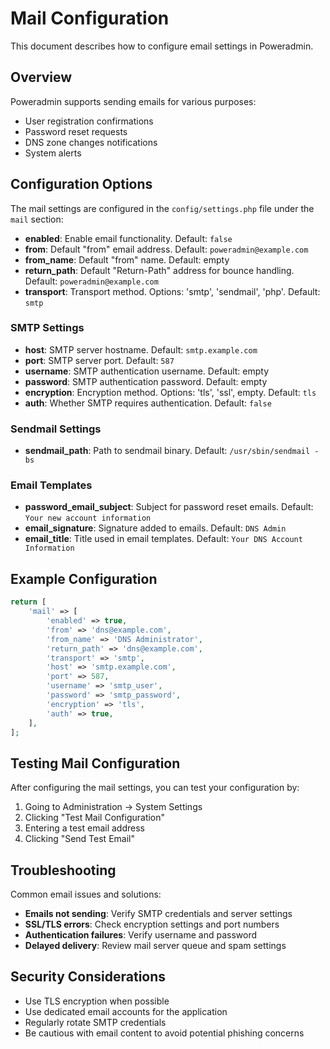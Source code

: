 # Mail Configuration

This document describes how to configure email settings in Poweradmin.

## Overview

Poweradmin supports sending emails for various purposes:
- User registration confirmations
- Password reset requests
- DNS zone changes notifications
- System alerts

## Configuration Options

The mail settings are configured in the `config/settings.php` file under the `mail` section:

- **enabled**: Enable email functionality. Default: `false`
- **from**: Default "from" email address. Default: `poweradmin@example.com`
- **from_name**: Default "from" name. Default: empty
- **return_path**: Default "Return-Path" address for bounce handling. Default: `poweradmin@example.com`
- **transport**: Transport method. Options: 'smtp', 'sendmail', 'php'. Default: `smtp`

### SMTP Settings

- **host**: SMTP server hostname. Default: `smtp.example.com`
- **port**: SMTP server port. Default: `587`
- **username**: SMTP authentication username. Default: empty
- **password**: SMTP authentication password. Default: empty
- **encryption**: Encryption method. Options: 'tls', 'ssl', empty. Default: `tls`
- **auth**: Whether SMTP requires authentication. Default: `false`

### Sendmail Settings

- **sendmail_path**: Path to sendmail binary. Default: `/usr/sbin/sendmail -bs`

### Email Templates

- **password_email_subject**: Subject for password reset emails. Default: `Your new account information`
- **email_signature**: Signature added to emails. Default: `DNS Admin`
- **email_title**: Title used in email templates. Default: `Your DNS Account Information`

## Example Configuration

```php
return [
    'mail' => [
        'enabled' => true,
        'from' => 'dns@example.com',
        'from_name' => 'DNS Administrator',
        'return_path' => 'dns@example.com',
        'transport' => 'smtp',
        'host' => 'smtp.example.com',
        'port' => 587,
        'username' => 'smtp_user',
        'password' => 'smtp_password',
        'encryption' => 'tls',
        'auth' => true,
    ],
];
```

## Testing Mail Configuration

After configuring the mail settings, you can test your configuration by:

1. Going to Administration → System Settings
2. Clicking "Test Mail Configuration"
3. Entering a test email address
4. Clicking "Send Test Email"

## Troubleshooting

Common email issues and solutions:

- **Emails not sending**: Verify SMTP credentials and server settings
- **SSL/TLS errors**: Check encryption settings and port numbers
- **Authentication failures**: Verify username and password
- **Delayed delivery**: Review mail server queue and spam settings

## Security Considerations

- Use TLS encryption when possible
- Use dedicated email accounts for the application
- Regularly rotate SMTP credentials
- Be cautious with email content to avoid potential phishing concerns